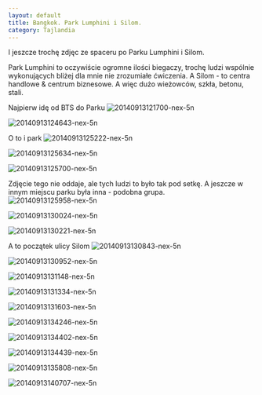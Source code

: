 ```yaml
---
layout: default
title: Bangkok. Park Lumphini i Silom.
category: Tajlandia
---
```


I jeszcze trochę zdjęc ze spaceru po Parku Lumphini i Silom. 

Park Lumphini to oczywiście ogromne ilości biegaczy, trochę ludzi wspólnie wykonujących bliżej dla mnie nie zrozumiałe ćwiczenia. 
A Silom - to centra handlowe & centrum biznesowe. A więc dużo wieżowców, szkła, betonu, stali. 

Najpierw idę od BTS do Parku
![20140913121700-nex-5n](https://cloud.githubusercontent.com/assets/1532732/4261839/98e57b32-3b80-11e4-8bdd-180db148bec9.jpg)

![20140913124643-nex-5n](https://cloud.githubusercontent.com/assets/1532732/4261840/98e7a0ba-3b80-11e4-94fe-df105e32c34b.jpg)

O to i park
![20140913125222-nex-5n](https://cloud.githubusercontent.com/assets/1532732/4261842/98eb9a1c-3b80-11e4-9fba-942c59895c9f.jpg)

![20140913125634-nex-5n](https://cloud.githubusercontent.com/assets/1532732/4261841/98eb8e32-3b80-11e4-8dfa-8981808f4f16.jpg)

![20140913125700-nex-5n](https://cloud.githubusercontent.com/assets/1532732/4261843/98ef5f6c-3b80-11e4-8fab-3dd4d3e208e7.jpg)

Zdjęcie tego nie oddaje, ale tych ludzi to było tak pod setkę. A jeszcze w innym miejscu parku była inna - podobna grupa.
![20140913125958-nex-5n](https://cloud.githubusercontent.com/assets/1532732/4261844/98f26d06-3b80-11e4-89a4-756ded3cadfe.jpg)

![20140913130024-nex-5n](https://cloud.githubusercontent.com/assets/1532732/4261845/991f6784-3b80-11e4-800e-501549840c45.jpg)

![20140913130221-nex-5n](https://cloud.githubusercontent.com/assets/1532732/4261846/99227cee-3b80-11e4-85bb-caaa20489949.jpg)

A to początek ulicy Silom
![20140913130843-nex-5n](https://cloud.githubusercontent.com/assets/1532732/4261847/99256026-3b80-11e4-9c4f-ecba66f93d86.jpg)

![20140913130952-nex-5n](https://cloud.githubusercontent.com/assets/1532732/4261848/99273e28-3b80-11e4-9d7b-c337957346b2.jpg)

![20140913131148-nex-5n](https://cloud.githubusercontent.com/assets/1532732/4261849/992b5e5e-3b80-11e4-85f0-17d758bcf282.jpg)

![20140913131334-nex-5n](https://cloud.githubusercontent.com/assets/1532732/4261850/992df8d0-3b80-11e4-8971-be045579e9df.jpg)

![20140913131603-nex-5n](https://cloud.githubusercontent.com/assets/1532732/4261851/99546268-3b80-11e4-9802-3fda3617fbff.jpg)

![20140913134246-nex-5n](https://cloud.githubusercontent.com/assets/1532732/4261852/995bdc3c-3b80-11e4-997b-2250c2ecc374.jpg)

![20140913134402-nex-5n](https://cloud.githubusercontent.com/assets/1532732/4261854/995dec02-3b80-11e4-8fe9-b13d468b7416.jpg)

![20140913134439-nex-5n](https://cloud.githubusercontent.com/assets/1532732/4261853/995da04e-3b80-11e4-985a-d2beb38e60e1.jpg)

![20140913135808-nex-5n](https://cloud.githubusercontent.com/assets/1532732/4261855/99654754-3b80-11e4-8b5b-009c369f5bc6.jpg)

![20140913140707-nex-5n](https://cloud.githubusercontent.com/assets/1532732/4261900/64a39f54-3b83-11e4-9ed0-a6e389f579cf.jpg)
